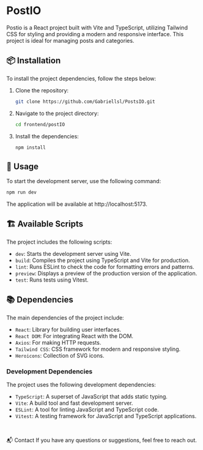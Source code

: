 # PostIO

Postio is a React project built with Vite and TypeScript, utilizing Tailwind CSS for styling and providing a modern and responsive interface. This project is ideal for managing posts and categories.

## 📦 Installation

To install the project dependencies, follow the steps below:

1. Clone the repository:
   ```bash
   git clone https://github.com/Gabriellsl/PostsIO.git

2. Navigate to the project directory:
   ```bash
   cd frontend/postIO

3. Install the dependencies:
   ```bash
   npm install

## 🚀 Usage

To start the development server, use the following command:
```bash
npm run dev
```

The application will be available at http://localhost:5173.

## 🏗️ Available Scripts
The project includes the following scripts:

- `dev`: Starts the development server using Vite.
- `build`: Compiles the project using TypeScript and Vite for production.
- `lint`: Runs ESLint to check the code for formatting errors and patterns.
- `preview`: Displays a preview of the production version of the application.
- `test`: Runs tests using Vitest.

## 📚 Dependencies
The main dependencies of the project include:

- `React`: Library for building user interfaces.
- `React DOM`: For integrating React with the DOM.
- `Axios`: For making HTTP requests.
- `Tailwind CSS`: CSS framework for modern and responsive styling.
- `Heroicons`: Collection of SVG icons.

### Development Dependencies
The project uses the following development dependencies:

- `TypeScript`: A superset of JavaScript that adds static typing.
- `Vite`: A build tool and fast development server.
- `ESLint`: A tool for linting JavaScript and TypeScript code.
- `Vitest`: A testing framework for JavaScript and TypeScript applications.

</br>

📬 Contact
If you have any questions or suggestions, feel free to reach out.
